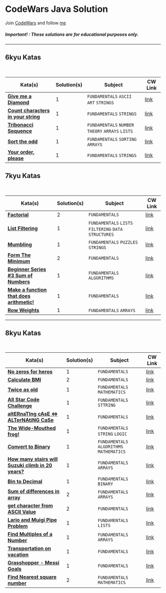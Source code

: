 # CodeWars Java Solution

Join [CodeWars](https://www.codewars.com/dashboard) and follow [me](https://www.codewars.com/users/panifedov)

##### Important! : These solutions are for educational purposes only.


---

## 6kyu Katas

<br>

| Kata(s)                                                           | Solution(s) | Subject                                       | CW Link |
|-------------------------------------------------------------------|-------------|-----------------------------------------------|--|
| [**Give me a Diamond**](https://github.com/panifedov/CodeWars_Java_Solutions/blob/52d6d74bb017c507aca3909c6a94da3d0d63bd1a/6kyuKatas/Give%20me%20a%20Diamond.md) | 1           | `FUNDAMENTALS` `ASCII ART` `STRINGS`          | [link](https://www.codewars.com/kata/5503013e34137eeeaa001648/train/java) |
| [**Count characters in your string**](https://github.com/panifedov/CodeWars_Java_Solutions/blob/52d6d74bb017c507aca3909c6a94da3d0d63bd1a/6kyuKatas/Count%20characters%20in%20your%20string.md) | 1           | `FUNDAMENTALS` `STRINGS`                      | [link](https://www.codewars.com/kata/52efefcbcdf57161d4000091/train/java) |
| [**Tribonacci Sequence**](https://github.com/panifedov/CodeWars_Java_Solutions/blob/3c19a639cd8f1a4f06f3a7b1f554329d5433fb06/6kyuKatas/Tribonacci%20Sequence.md) | 1           | `FUNDAMENTALS` `NUMBER THEORY` `ARRAYS` `LISTS` | [link](https://www.codewars.com/kata/556deca17c58da83c00002db/train/java) |
| [**Sort the odd**](https://github.com/panifedov/CodeWars_Java_Solutions/blob/abadc34ce0ddcd7c771ad626ad43ab226bc3956a/6kyuKatas/Sort%20the%20odd.md) | 1           | `FUNDAMENTALS` `SORTING`  `ARRAYS` | [link](https://www.codewars.com/kata/578aa45ee9fd15ff4600090d/train/java) |
| [**Your order, please**](https://github.com/panifedov/CodeWars_Java_Solutions/blob/370aec58c32d70a56fd29609f4e83e8583a4dbd8/6kyuKatas/Your%20order,%20please.md) | 1           | `FUNDAMENTALS` `STRINGS`     | [link](https://www.codewars.com/kata/55c45be3b2079eccff00010f/train/java) |



## 7kyu Katas

<br>

| Kata(s)      | Solution(s) | Subject                                 | CW Link |
|------------------------------|-------------|--------|--|
| [**Factorial**](7kyuKatas/Factorial.md)                | 2           | `FUNDAMENTALS`                          | [link](https://www.codewars.com/kata/57a049e253ba33ac5e000212/train/java) |
| [**List Filtering**](https://github.com/panifedov/CodeWars_Java_Solutions/blob/2f04c27bb0ac81d1469f0d458aba22570ef35991/7kyuKatas/List%20Filtering.md) | 1           | `FUNDAMENTALS` `LISTS` `FILTERING` `DATA STRUCTURES` | [link](https://www.codewars.com/kata/53dbd5315a3c69eed20002dd/train/java) |
| [**Mumbling**](7kyuKatas/Mumbling.md)                     | 1           | `FUNDAMENTALS` `PUZZLES` `STRINGS`      | [link](https://www.codewars.com/kata/5667e8f4e3f572a8f2000039/train/java) |
| [**Form The Minimum**](https://github.com/panifedov/CodeWars_Java_Solutions/blob/f73dd1a509e27405b8d382fe32c38ed2a28aca61/7kyuKatas/Form%20The%20Minimum.md) | 2           | `FUNDAMENTALS`                          | [link](https://www.codewars.com/kata/5ac6932b2f317b96980000ca/train/java) |
| [**Beginner Series #3 Sum of Numbers**](https://github.com/panifedov/CodeWars_Java_Solutions/blob/f73dd1a509e27405b8d382fe32c38ed2a28aca61/7kyuKatas/Beginner%20Series%20%233%20Sum%20of%20Numbers.md)| 1           | `FUNDAMENTALS`  `ALGORITHMS`            | [link](https://www.codewars.com/kata/55f2b110f61eb01779000053/train/java) |
| [**Make a function that does arithmetic!**](https://github.com/panifedov/CodeWars_Java_Solutions/blob/cc1c62645a4eb4e3db5c22341227c6bb5e43022b/7kyuKatas/Make%20a%20function%20that%20does%20arithmetic!.md)| 1           | `FUNDAMENTALS`            | [link](https://www.codewars.com/kata/583f158ea20cfcbeb400000a/train/java) |
| [**Row Weights**](https://github.com/panifedov/CodeWars_Java_Solutions/blob/7f1b5344952f61e4981b7d7d9106e5dcd92afa57/7kyuKatas/Row%20Weights.md)| 1           | `FUNDAMENTALS` `ARRAYS`      | [link](https://www.codewars.com/kata/5abd66a5ccfd1130b30000a9/train/java) |



---

## 8kyu Katas

<br>

| Kata(s)           | Solution(s) | Subject                | CW Link |
|-----------------|-------------|------------------------|--|
| [**No zeros for heros**](https://github.com/panifedov/CodeWars_Java_Solutions/blob/a9bb78df3a8d9529e36e17dfc6dc1f8b56a74fea/8kyuKatas/No%20zeros%20for%20heros.md) | 1           | `FUNDAMENTALS`         | [link](https://www.codewars.com/kata/570a6a46455d08ff8d001002/train/java) |
| [**Calculate BMI**](https://github.com/panifedov/CodeWars_Java_Solutions/blob/4be808b9914ac76a4aedb199eb37a205a4854865/8kyuKatas/Calculate%20BMI.md) | 2           | `FUNDAMENTALS`         | [link](https://www.codewars.com/kata/57a429e253ba3381850000fb/train/java) |
| [**Twice as old**](https://github.com/panifedov/CodeWars_Java_Solutions/blob/4be808b9914ac76a4aedb199eb37a205a4854865/8kyuKatas/Twice%20as%20old.md) | 1           | `FUNDAMENTALS` `MATHEMATICS` | [link](https://www.codewars.com/kata/5b853229cfde412a470000d0/train/java) |
| [**All Star Code Challenge**](https://github.com/panifedov/CodeWars_Java_Solutions/blob/8cc69d440dc8358da09b71ac631be69931f8a84a/8kyuKatas/All%20Star%20Code%20Challenge%20%2318.md) | 1           | `FUNDAMENTALS` `STTRING` | [link](https://www.codewars.com/kata/5865918c6b569962950002a1/train/java) |
| [**altERnaTIng cAsE <=> ALTerNAtiNG CaSe**](https://github.com/panifedov/CodeWars_Java_Solutions/blob/8cc69d440dc8358da09b71ac631be69931f8a84a/8kyuKatas/altERnaTIng%20cAsE%20%3C=%3E%20ALTerNAtiNG%20CaSe.md) | 1           | `FUNDAMENTALS`         | [link](https://www.codewars.com/kata/56efc695740d30f963000557/train/java) |
| [**The Wide-Mouthed frog!**](https://github.com/panifedov/CodeWars_Java_Solutions/blob/8cc69d440dc8358da09b71ac631be69931f8a84a/8kyuKatas/The%20Wide-Mouthed%20frog!.md) | 1           | `FUNDAMENTALS` `STRING` `LOGIC` | [link](https://www.codewars.com/kata/57ec8bd8f670e9a47a000f89/train/java) |
| [**Convert to Binary**](https://github.com/panifedov/CodeWars_Java_Solutions/blob/73c032ba3a1f9f80e32f029441c75cb5db1d4685/8kyuKatas/Convert%20to%20Binary.md) | 1           | `FUNDAMENTALS` `ALGORITHMS` `MATHEMATICS` | [link](https://www.codewars.com/kata/59fca81a5712f9fa4700159a/train/java) |
| [**How many stairs will Suzuki climb in 20 years?**](https://github.com/panifedov/CodeWars_Java_Solutions/blob/fd6ba4b7d43addb69672993249e8809634adf5a1/8kyuKatas/How%20many%20stairs%20will%20Suzuki%20climb%20in%2020%20years%3F.md) | 1           | `FUNDAMENTALS` `ARRAYS` | [link](https://www.codewars.com/kata/56fc55cd1f5a93d68a001d4e/train/java) |
| [**Bin to Decimal**](https://github.com/panifedov/CodeWars_Java_Solutions/blob/fd6ba4b7d43addb69672993249e8809634adf5a1/8kyuKatas/Bin%20to%20Decimal.md) | 1           | `FUNDAMENTALS` `BINARY` | [link](https://www.codewars.com/kata/57a5c31ce298a7e6b7000334/train/java) |
| [**Sum of differences in array**](https://github.com/panifedov/CodeWars_Java_Solutions/blob/52d6d74bb017c507aca3909c6a94da3d0d63bd1a/8kyuKatas/Sum%20of%20differences%20in%20array.md) | 2           | `FUNDAMENTALS` `ARRAYS` | [link](https://www.codewars.com/kata/5b73fe9fb3d9776fbf00009e/train/java) |
| [**get character from ASCII Value**](https://github.com/panifedov/CodeWars_Java_Solutions/blob/52d6d74bb017c507aca3909c6a94da3d0d63bd1a/8kyuKatas/get%20character%20from%20ASCII%20Value.md) | 2           | `FUNDAMENTALS`   | [link](https://www.codewars.com/kata/55ad04714f0b468e8200001c/train/java) |
| [**Lario and Muigi Pipe Problem**](https://github.com/panifedov/CodeWars_Java_Solutions/blob/2e04c424930d5028973149ca5bf7011128d1e8bb/8kyuKatas/Lario%20and%20Muigi%20Pipe%20Problem.md) | 1           | `FUNDAMENTALS`  `LISTS` | [link](https://www.codewars.com/kata/56b29582461215098d00000f/train/java) |
| [**Find Multiples of a Number**](https://github.com/panifedov/CodeWars_Java_Solutions/blob/aade9d0d2249c183ab356da2e22d3506f27b8ff1/8kyuKatas/Find%20Multiples%20of%20a%20Number.md) | 1           | `FUNDAMENTALS`  `ARRAYS` | [link](https://www.codewars.com/kata/58ca658cc0d6401f2700045f/train/java) |
| [**Transportation on vacation**](https://github.com/panifedov/CodeWars_Java_Solutions/blob/a2451723e9f0893c68b2f8d55b4821395972aa81/8kyuKatas/Transportation%20on%20vacation.md) | 1           | `FUNDAMENTALS`   | [link](https://www.codewars.com/kata/568d0dd208ee69389d000016/train/java) |
| [**Grasshopper - Messi Goals**](https://github.com/panifedov/CodeWars_Java_Solutions/blob/b0e2c287a0f8032e08ad2e28d52fe19bc502eceb/8kyuKatas/Grasshopper%20-%20Messi%20Goals.md) | 1           | `FUNDAMENTALS`   | [link](https://www.codewars.com/kata/55ca77fa094a2af31f00002a/train/java) |
| [**Find Nearest square number**](https://github.com/panifedov/CodeWars_Java_Solutions/blob/b9d9a1a2ce9964569b6fe8d94b3b46b24c837cfa/8kyuKatas/Find%20Nearest%20square%20number.md) | 2           | `FUNDAMENTALS` `MATHEMATICS`  | [link](https://www.codewars.com/kata/5a805d8cafa10f8b930005ba/train/java) |

